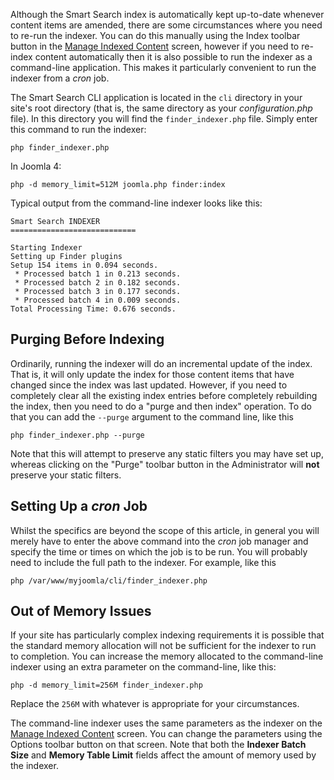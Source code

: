 <!-- Filename: Setting_up_automatic_Smart_Search_indexing / Display title: Setting up automatic Smart Search indexing -->

Although the Smart Search index is automatically kept up-to-date
whenever content items are amended, there are some circumstances where
you need to re-run the indexer. You can do this manually using the Index
toolbar button in the [Manage Indexed
Content](https://docs.joomla.org/Help25:Components_Finder_Manage_Indexed_Content "Help25:Components Finder Manage Indexed Content")
screen, however if you need to re-index content automatically then it is
also possible to run the indexer as a command-line application. This
makes it particularly convenient to run the indexer from a *cron* job.

The Smart Search CLI application is located in the `cli` directory in
your site's root directory (that is, the same directory as your
*configuration.php* file). In this directory you will find the
`finder_indexer.php` file. Simply enter this command to run the indexer:

    php finder_indexer.php

In Joomla 4:

    php -d memory_limit=512M joomla.php finder:index

Typical output from the command-line indexer looks like this:

    Smart Search INDEXER
    ============================

    Starting Indexer
    Setting up Finder plugins
    Setup 154 items in 0.094 seconds.
     * Processed batch 1 in 0.213 seconds.
     * Processed batch 2 in 0.182 seconds.
     * Processed batch 3 in 0.177 seconds.
     * Processed batch 4 in 0.009 seconds.
    Total Processing Time: 0.676 seconds.

## Purging Before Indexing

Ordinarily, running the indexer will do an incremental update of the
index. That is, it will only update the index for those content items
that have changed since the index was last updated. However, if you need
to completely clear all the existing index entries before completely
rebuilding the index, then you need to do a "purge and then index"
operation. To do that you can add the `--purge` argument to the command
line, like this

    php finder_indexer.php --purge

Note that this will attempt to preserve any static filters you may have
set up, whereas clicking on the "Purge" toolbar button in the
Administrator will **not** preserve your static filters.

## Setting Up a *cron* Job

Whilst the specifics are beyond the scope of this article, in general
you will merely have to enter the above command into the *cron* job
manager and specify the time or times on which the job is to be run. You
will probably need to include the full path to the indexer. For example,
like this

    php /var/www/myjoomla/cli/finder_indexer.php

## Out of Memory Issues

If your site has particularly complex indexing requirements it is
possible that the standard memory allocation will not be sufficient for
the indexer to run to completion. You can increase the memory allocated
to the command-line indexer using an extra parameter on the
command-line, like this:

    php -d memory_limit=256M finder_indexer.php

Replace the `256M` with whatever is appropriate for your circumstances.

The command-line indexer uses the same parameters as the indexer on the
[Manage Indexed
Content](https://docs.joomla.org/Help25:Components_Finder_Manage_Indexed_Content "Help25:Components Finder Manage Indexed Content")
screen. You can change the parameters using the Options toolbar button
on that screen. Note that both the **Indexer Batch Size** and **Memory
Table Limit** fields affect the amount of memory used by the indexer.
